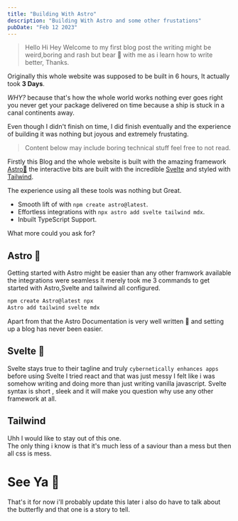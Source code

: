```yaml
---
title: "Building With Astro"
description: "Building With Astro and some other frustations"
pubDate: "Feb 12 2023"
---
```


> Hello Hi Hey Welcome to my first blog post the writing might be weird,boring and rash but bear 🐻 with me as i learn how to write better,  Thanks.

Originally this whole website was supposed to be built in 6 hours, It actually took **3 Days**.

*WHY?* because that's how the whole world works nothing ever goes right you never get your package delivered on time because a ship is stuck in a canal continents away.

Even though I didn't finish on time, I did finish eventually and the experience of building it was nothing but joyous and extremely frustating.

> Content below may include boring technical stuff feel free to not read.

Firstly this Blog and the whole website is built with the amazing framework [Astro🚀](https://Astro.build) the interactive bits are built with the incredible [Svelte](https://Svelte.dev) and styled with [Tailwind](https://Tailwindcss.com).

The experience using all these tools was nothing but Great.

* Smooth lift of with `npm create astro@latest`.  
* Effortless integrations with `npx astro add svelte tailwind mdx`.
* Inbuilt TypeScript Support.

What more could you ask for?

## Astro 🚀

Getting started with Astro might be easier than any other framwork available the integrations were seamless it merely took me 3 commands to get started with Astro,Svelte and tailwind all configured.  
```js
npm create Astro@latest npx 
Astro add tailwind svelte mdx
```
Apart from that the Astro Documentation is very well written 🚀 and setting up a blog has never been easier.

## Svelte 🤖

Svelte stays true to their tagline and truly `cybernetically enhances apps` before using Svelte I tried react and that was just messy I felt like i was somehow writing and doing more than just writing vanilla javascript. Svelte syntax is short , sleek and it will make you question why use any other framework at all.

## Tailwind

Uhh I would like to stay out of this one.  
The only thing i know is that it's much less of a saviour than a mess but then all css is mess.

# See Ya 👋

That's it for now i'll probably update this later i also do have to talk about the butterfly and that one is a story to tell. 
